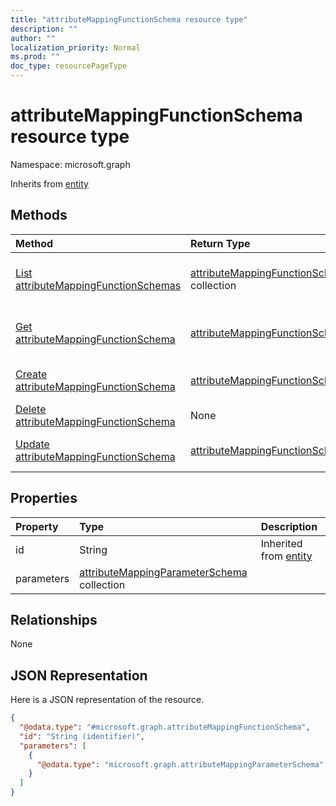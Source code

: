 ```yaml
---
title: "attributeMappingFunctionSchema resource type"
description: ""
author: ""
localization_priority: Normal
ms.prod: ""
doc_type: resourcePageType
---
```


# attributeMappingFunctionSchema resource type


Namespace: microsoft.graph




Inherits from [entity](../resources/entity.md)

## Methods
|Method|Return Type|Description|
|:---|:---|:---|
|[List attributeMappingFunctionSchemas](../api/attributemappingfunctionschema-list.md)|[attributeMappingFunctionSchema](../resources/attributemappingfunctionschema.md) collection|List properties and relationships of the [attributeMappingFunctionSchema](../resources/attributemappingfunctionschema.md) objects.|
|[Get attributeMappingFunctionSchema](../api/attributemappingfunctionschema-get.md)|[attributeMappingFunctionSchema](../resources/attributemappingfunctionschema.md)|Read properties and relationships of the [attributeMappingFunctionSchema](../resources/attributemappingfunctionschema.md) object.|
|[Create attributeMappingFunctionSchema](../api/attributemappingfunctionschema-post-functions.md)|[attributeMappingFunctionSchema](../resources/attributemappingfunctionschema.md)|Create a new [attributeMappingFunctionSchema](../resources/attributemappingfunctionschema.md) object.|
|[Delete attributeMappingFunctionSchema](../api/attributemappingfunctionschema-delete.md)|None|Deletes a [attributeMappingFunctionSchema](../resources/attributemappingfunctionschema.md).|
|[Update attributeMappingFunctionSchema](../api/attributemappingfunctionschema-update.md)|[attributeMappingFunctionSchema](../resources/attributemappingfunctionschema.md)|Update the properties of a [attributeMappingFunctionSchema](../resources/attributemappingfunctionschema.md) object.|

## Properties
|Property|Type|Description|
|:---|:---|:---|
|id|String| Inherited from [entity](../resources/entity.md)|
|parameters|[attributeMappingParameterSchema](../resources/attributemappingparameterschema.md) collection||

## Relationships
None

## JSON Representation
Here is a JSON representation of the resource.
<!-- {
  "blockType": "resource",
  "keyProperty": "id",
  "@odata.type": "microsoft.graph.attributeMappingFunctionSchema",
  "baseType": "microsoft.graph.entity",
  "openType": false
}
-->
``` json
{
  "@odata.type": "#microsoft.graph.attributeMappingFunctionSchema",
  "id": "String (identifier)",
  "parameters": [
    {
      "@odata.type": "microsoft.graph.attributeMappingParameterSchema"
    }
  ]
}
```

